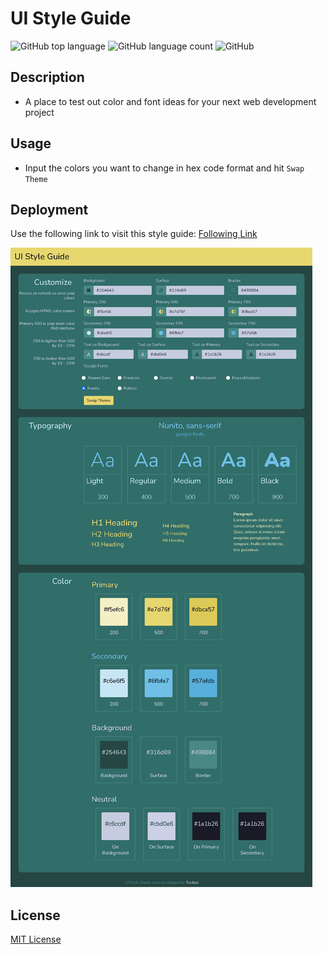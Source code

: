 # UI Style Guide

![GitHub top language](https://img.shields.io/github/languages/top/tooboi/style-guide?color=yellow)
![GitHub language count](https://img.shields.io/github/languages/count/tooboi/style-guide?color=yellow)
![GitHub](https://img.shields.io/github/license/tooboi/style-guide?color=yellow)

## Description

- A place to test out color and font ideas for your next web development project

## Usage

- Input the colors you want to change in hex code format and hit `Swap Theme`

## Deployment

Use the following link to visit this style guide: [Following Link](https://infinite-escarpment-56422.herokuapp.com/)

![screenshot of web page](/public/images/Demo.png)

## License

[MIT License](./LICENSE)
